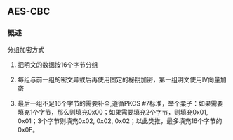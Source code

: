 ## AES-CBC

### 概述

分组加密方式

1. 把明文的数据按16个字节分组

2. 每组与前一组的密文异或后再使用固定的秘钥加密，第一组明文使用IV向量加密

3. 最后一组不足16个字节的需要补全,遵循PKCS #7标准，举个栗子：如果需要填充1个字节，那么则填充0x00；如果需要填充2个字节，则填充0x01, 0x01；3个字节则填充0x02, 0x02, 0x02；以此类推，最多填充16个字节的0x0F。